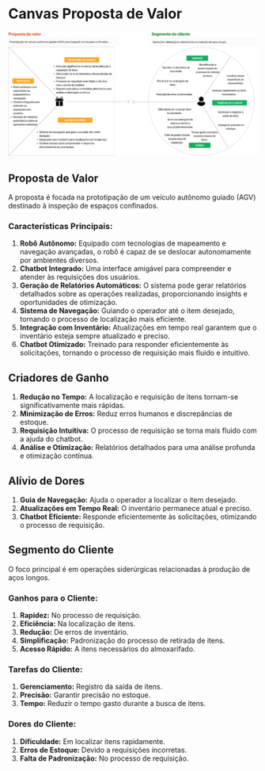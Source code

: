 # Canvas Proposta de Valor

![Canvas Proposta de Valor](../../assets/canvas_proposta_valor.png)

## **Proposta de Valor**
A proposta é focada na prototipação de um veículo autônomo guiado (AGV) destinado à inspeção de espaços confinados.

### **Características Principais:**

1. **Robô Autônomo:** Equipado com tecnologias de mapeamento e navegação avançadas, o robô é capaz de se deslocar autonomamente por ambientes diversos.
2. **Chatbot Integrado:** Uma interface amigável para compreender e atender às requisições dos usuários.
3. **Geração de Relatórios Automáticos:** O sistema pode gerar relatórios detalhados sobre as operações realizadas, proporcionando insights e oportunidades de otimização.
4. **Sistema de Navegação:** Guiando o operador até o item desejado, tornando o processo de localização mais eficiente.
5. **Integração com Inventário:** Atualizações em tempo real garantem que o inventário esteja sempre atualizado e preciso.
6. **Chatbot Otimizado:** Treinado para responder eficientemente às solicitações, tornando o processo de requisição mais fluido e intuitivo.

## **Criadores de Ganho**

1. **Redução no Tempo:** A localização e requisição de itens tornam-se significativamente mais rápidas.
2. **Minimização de Erros:** Reduz erros humanos e discrepâncias de estoque.
3. **Requisição Intuitiva:** O processo de requisição se torna mais fluido com a ajuda do chatbot.
4. **Análise e Otimização:** Relatórios detalhados para uma análise profunda e otimização contínua.

## **Alívio de Dores**

1. **Guia de Navegação:** Ajuda o operador a localizar o item desejado.
2. **Atualizações em Tempo Real:** O inventário permanece atual e preciso.
3. **Chatbot Eficiente:** Responde eficientemente às solicitações, otimizando o processo de requisição.

## **Segmento do Cliente**
O foco principal é em operações siderúrgicas relacionadas à produção de aços longos.

### **Ganhos para o Cliente:**

1. **Rapidez:** No processo de requisição.
2. **Eficiência:** Na localização de itens.
3. **Redução:** De erros de inventário.
4. **Simplificação:** Padronização do processo de retirada de itens.
5. **Acesso Rápido:** A itens necessários do almoxarifado.
   
### **Tarefas do Cliente:**

1. **Gerenciamento:** Registro da saída de itens.
2. **Precisão:** Garantir precisão no estoque.
3. **Tempo:** Reduzir o tempo gasto durante a busca de itens.

### **Dores do Cliente:**

1. **Dificuldade:** Em localizar itens rapidamente.
2. **Erros de Estoque:** Devido a requisições incorretas.
3. **Falta de Padronização:** No processo de requisição.